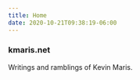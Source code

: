 ```yaml
---
title: Home
date: 2020-10-21T09:38:19-06:00
---
```


### kmaris.net

Writings and ramblings of Kevin Maris.
